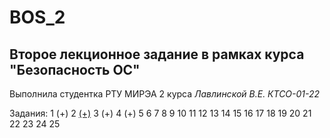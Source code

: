 # BOS_2
## Второе лекционное задание в рамках курса "Безопасность ОС" 
Выполнила студентка РТУ МИРЭА 2 курса _Лавлинской В.Е. КТСО-01-22_

Задания:
1 (+)
2 [(+)](https://github.com/mrlentics/BOS_2/blob/main/.gitignore)
3 (+)
4 (+)
5
6
7
8
9
10
11
12
13
14
15
16
17
18
19
20
21
22
23
24
25






